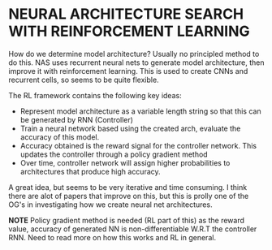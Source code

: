 # NEURAL ARCHITECTURE SEARCH WITH REINFORCEMENT LEARNING

How do we determine model architecture? Usually no principled method to do this. NAS uses recurrent neural nets to generate model architecture, then improve it with reinforcement learning. This is used to create CNNs and recurrent cells, so seems to be quite flexible.

The RL framework contains the following key ideas:
- Represent model architecture as a variable length string so that this can be generated by RNN (Controller)
- Train a neural network based using the created arch, evaluate the accuracy of this model.
- Accuracy obtained is the reward signal for the controller network. This updates the controller through a policy gradient method
- Over time, controller network will assign higher probabilities to architectures that produce high accuracy.

A great idea, but seems to be very iterative and time consuming. I think there are alot of papers that improve on this, but this is prolly one of the OG's in investigating how we create neural net architectures. 

**NOTE** Policy gradient method is needed (RL part of this) as the reward value, accuracy of generated NN is non-differentiable W.R.T the controller RNN. Need to read more on how this works and RL in general.
